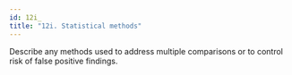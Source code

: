 ```yaml
---
id: 12i_
title: "12i. Statistical methods"
---
```

Describe any methods used to address multiple comparisons or to control risk of false positive findings. 